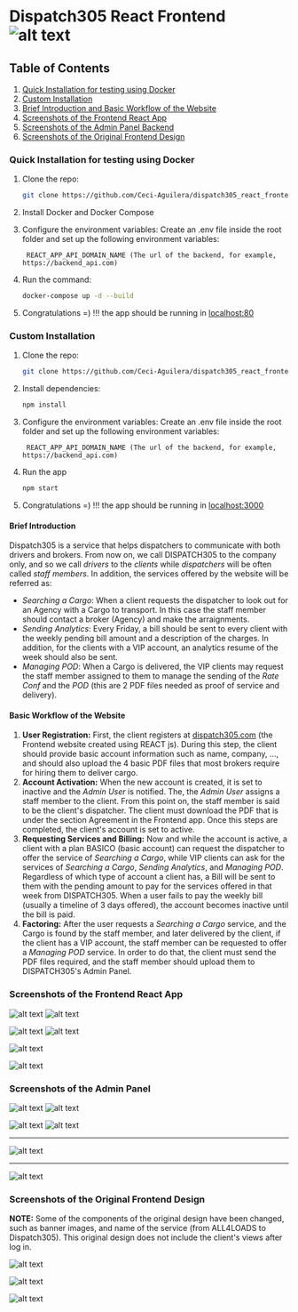 # Dispatch305 React Frontend ![alt text](./screenshots/navbar_logo.jpeg)

## Table of Contents

1. [Quick Installation for testing using Docker](#docker)
2. [Custom Installation](#installation)
3. [Brief Introduction and Basic Workflow of the Website](#frontend)
4. [Screenshots of the Frontend React App](#screenshots_frontend)
5. [Screenshots of the Admin Panel Backend](#screenshots)
6. [Screenshots of the Original Frontend Design](#screenshots_original)


<a name="docker"></a>

### Quick Installation for testing using Docker

1. Clone the repo:

   ```bash
   git clone https://github.com/Ceci-Aguilera/dispatch305_react_frontend.git
   ```

1. Install Docker and Docker Compose

1. Configure the environment variables: Create an .env file inside the root folder and set up the following environment variables:

   ```text
    REACT_APP_API_DOMAIN_NAME (The url of the backend, for example, https://backend_api.com)
   ```

1. Run the command:

   ```bash
   docker-compose up -d --build
   ```

1. Congratulations =) !!! the app should be running in [localhost:80](http://localhost:80)


<a name="installation"></a>

### Custom Installation

1. Clone the repo:

   ```bash
   git clone https://github.com/Ceci-Aguilera/dispatch305_react_frontend.git
   ```

1. Install dependencies:
   ```bash
   npm install
   ```

1. Configure the environment variables: Create an .env file inside the root folder and set up the following environment variables:

   ```text
    REACT_APP_API_DOMAIN_NAME (The url of the backend, for example, https://backend_api.com)
   ```

1. Run the app

   ```bash
   npm start
   ```

1. Congratulations =) !!! the app should be running in [localhost:3000](http://localhost:3000)


<a name="frontend"></a>

#### Brief Introduction

Dispatch305 is a service that helps dispatchers to communicate with both drivers and brokers. From now on, we call DISPATCH305 to the company only, and so we call  _drivers_ to the _clients_ while _dispatchers_ will be often called _staff members_. In addition, the services offered by the website will be referred as:

- _Searching a Cargo_: When a client requests the dispatcher to look out for an Agency with a Cargo to transport. In this case the staff member should contact a broker (Agency) and make the arraignments.
- _Sending Analytics_: Every Friday, a bill should be sent to every client with the weekly pending bill amount and a description of the charges. In addition, for the clients with a VIP account, an analytics resume of the week should also be sent.
- _Managing POD_: When a Cargo is delivered, the VIP clients may request the staff member assigned to them to manage the sending of the _Rate Conf_ and the _POD_ (this are 2 PDF files needed as proof of service and delivery).

#### Basic Workflow of the Website

1. __User Registration:__ First, the client registers at [dispatch305.com](https://www.dispatch305.com/create-account) (the Frontend website created using REACT js). During this step, the client should provide basic account information such as name, company, ..., and should also upload the 4 basic PDF files that most brokers require for hiring them to deliver cargo.
2. __Account Activation:__ When the new account is created, it is set to inactive and the _Admin User_ is notified. The, the _Admin User_ assigns a staff member to the client. From this point on, the staff member is said to be the client's dispatcher. The client must download the PDF that is under the section Agreement in the Frontend app. Once this steps are completed, the client's account is set to active.
3. __Requesting Services and Billing:__ Now and while the account is active, a client with a plan BASICO (basic account) can request the dispatcher to offer the service of _Searching a Cargo_, while VIP clients can ask for the services of _Searching a Cargo_, _Sending Analytics_, and  _Managing POD_. Regardless of which type of account a client has, a Bill will be sent to them with the pending amount to pay for the services offered in that week from DISPATCH305. When a user fails to pay the weekly bill (usually a timeline of 3 days offered), the account becomes inactive until the bill is paid.
4. __Factoring:__ After the user requests a _Searching a Cargo_ service, and the Cargo is found by the staff member, and later delivered by the client, if the client has a VIP account, the staff member can be requested to offer a _Managing POD_ service. In order to do that, the client must send the PDF files required, and the staff member should upload them to DISPATCH305's Admin Panel.


<a name="screenshots_frontend"></a>

### Screenshots of the Frontend React App

![alt text](./screenshots/driver_0.png) ![alt text](./screenshots/driver_2.png)

![alt text](./screenshots/driver_3.png) ![alt text](./screenshots/driver_4.png)

![alt text](./screenshots/services.png)

![alt text](./screenshots/driver_6.png)


<a name="screenshots"></a>

### Screenshots of the Admin Panel

![alt text](./screenshots/admin_dispatcher_view.png)  ![alt text](./screenshots/admin_dispathcer_user_trucks_cargo_detail_view.png)

![alt text](./screenshots/admin_edit_trucks_cargo.png)  ![alt text](./screenshots/admin_edit_save_trucks_cargo.png)

---

![alt text](./screenshots/admin_dispatcher_user_view.png)

---

![alt text](./screenshots/admin_dispatcher_trucks_cargo_view.png)




<a name="screenshots_original"></a>

### Screenshots of the Original Frontend Design

__NOTE:__ Some of the components of the original design have been changed, such as banner images, and name of the service (from ALL4LOADS to Dispatch305). This original design does not include the client's views after log in.

![alt text](./screenshots/Original_1_1.jpg)

![alt text](./screenshots/Original_2.jpg)

![alt text](./screenshots/Original_3.jpg)